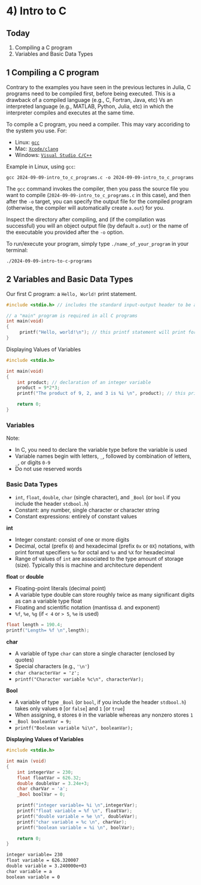 # 4) Intro to C

## Today

 1. Compiling a C program
 2. Variables and Basic Data Types


## 1 Compiling a C program

Contrary to the examples you have seen in the previous lectures in Julia, C programs need to be compiled first, before being executed. This is a drawback of a compiled language (e.g., C, Fortran, Java, etc) Vs an interpreted language (e.g., MATLAB, Python, Julia, etc) in which the interpreter compiles and executes at the same time.

To compile a C program, you need a compiler. This may vary accoriding to the system you use. For:

* Linux: [`gcc`](https://gcc.gnu.org/)
* Mac: [`Xcode/clang`](https://clang.llvm.org/get_started.html)
* Windows: [`Visual Studio C/C++`](https://visualstudio.microsoft.com/vs/features/cplusplus/)

Example in Linux, using `gcc`:

```
gcc 2024-09-09-intro_to_c_programs.c -o 2024-09-09-intro_to_c_programs
```

The `gcc` command invokes the compiler, then you pass the source file you want to compile (`2024-09-09-intro_to_c_programs.c` in this case), and then after the `-o` target, you can specify the output file for the compiled program (otherwise, the compiler will automatically create `a.out`) for you.

Inspect the directory after compiling, and (if the compilation was successful) you will an object output file (by default `a.out`) or the name of the executable you provided after the `-o` option.

To run/execute your program, simply type `./name_of_your_program` in your terminal:

```
./2024-09-09-intro-to-c-programs

```

## 2 Variables and Basic Data Types

Our first C program: a `Hello, World!` print statement.

```c
#include <stdio.h> // includes the standard input-output header to be able to use standard IO functions, such as printf() and scanf(), to perform input and output operations.

// a "main" program is required in all C programs
int main(void)
{
     printf("Hello, world!\n"); // this printf statement will print formatted output in the standard output (your terminal screen)
}

```

Displaying Values of Variables
```c
#include <stdio.h>

int main(void)
{
    int product; // declaration of an integer variable
    product = 9*2*3;
    printf("The product of 9, 2, and 3 is %i \n", product); // this printf statement will print formatted output in the standard output (your terminal screen)

    return 0;
}
```

### Variables
Note:
- In C, you need to declare the variable type before the variable is used
- Variable names begin with letters, `_`, followed by combination of letters, `_`, or digits `0-9`
- Do not use reserved words

### Basic Data Types
- `int`, `float`, `double`, `char` (single character), and `_Bool` (or `bool` if you include the header `stdbool.h`)
- Constant: any number, single character or character string
- Constant expressions: entirely of constant values

**int**
- Integer constant: consist of one or more digits
- Decimal, octal (prefix `0`) and hexadecimal (prefix `0x` or `0X`) notations, with print format specifiers `%o` for octal and `%x` and `%X` for hexadecimal
- Range of values of `int` are associated to the type amount
of storage (size). Typically this is machine and architecture dependent


**float** or **double**
- Floating-point literals (decimal point)
- A variable type double can store roughly twice as many
significant digits as can a variable type float
- Floating and scientific notation (mantissa d. and exponent)
- `%f`, `%e`, `%g` (if `< 4` or `> 5`, `%e` is used)

```c
float length = 190.4;
printf("Length= %f \n",length);
```

**char**
- A variable of type `char` can store a single character (enclosed by quotes)
- Special characters (e.g., `'\n'`)
- `char characterVar = 'z';`
- `printf("Character variable %c\n", characterVar);`

**Bool**
- A variable of type `_Bool` (or `bool`, if you include the header `stdbool.h`) takes only values `0` [or `false`]  and `1` [or `true`]
- When assigning, `0` stores `0` in the variable whereas any nonzero stores `1`
- `_Bool booleanVar = 9;`
- `printf("Boolean variable %i\n", booleanVar);`


**Displaying Values of Variables**

```c
#include <stdio.h>

int main (void)
{
    int integerVar = 230;
    float floatVar = 626.32;
    double doubleVar = 3.24e+3;
    char charVar = 'a';
    _Bool boolVar = 0;

    printf("integer variable= %i \n",integerVar);
    printf("float variable = %f \n", floatVar);
    printf("double variable = %e \n", doubleVar);
    printf("char variable = %c \n", charVar);
    printf("boolean variable = %i \n", boolVar);

    return 0;
}
```

```bash
integer variable= 230
float variable = 626.320007
double variable = 3.240000e+03
char variable = a
boolean variable = 0
```
